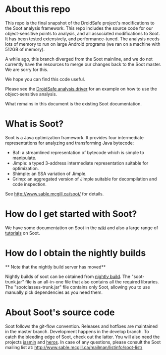 # About this repo

This repo is the final snapshot of the DroidSafe project's
modifications to the Soot analysis framework.  This repo includes the
source code for our object-sensitive points to analysis, and all
associated modifications to Soot.  It has been tested extensively, and
performance-tuned.  The analysis needs lots of memory to run on large
Android programs (we ran on a machine with 512GB of memory).

A while ago, this branch diverged from the Soot mainline, and we do
not currently have the resources to merge our changes back to the Soot
master.  We are sorry for this.

We hope you can find this code useful.

Please see the [DroidSafe analysis
driver](https://github.com/MIT-PAC/droidsafe-src/blob/master/src/main/java/droidsafe/analyses/pta/SparkPTA.java)
for an example on how to use the object-sensitive analysis.

What remains in this document is the existing Soot documentation.

# What is Soot?

Soot is a Java optimization framework. It provides four intermediate representations for analyzing and transforming Java bytecode:

* Baf: a streamlined representation of bytecode which is simple to manipulate.
* Jimple: a typed 3-address intermediate representation suitable for optimization.
* Shimple: an SSA variation of Jimple.
* Grimp: an aggregated version of Jimple suitable for decompilation and code inspection.

See http://www.sable.mcgill.ca/soot/ for details.

# How do I get started with Soot?

We have some documentation on Soot in the [wiki](https://github.com/Sable/soot/wiki) and also a large range of [tutorials](http://www.sable.mcgill.ca/soot/tutorial/index.html) on Soot.

# How do I obtain the nightly builds

** Note that the nightly build server has moved**

Nightly builds of soot can be obtained from [nightly build](https://ssebuild.cased.de/nightly/soot/). The "soot-trunk.jar" file is an all-in-one file that also contains all the required libraries. The "sootclasses-trunk.jar" file contains only Soot, allowing you to use manually pick dependencies as you need them.

# About Soot's source code

Soot follows the git-flow convention. Releases and hotfixes are maintained in the master branch.
Development happens in the develop branch. To catch the bleeding edge of Soot, check out the latter.
You will also need the projects [jasmin](https://github.com/Sable/jasmin) and
[heros](https://github.com/Sable/heros). In case of any questions, please consult the Soot
mailing list at: http://www.sable.mcgill.ca/mailman/listinfo/soot-list/

